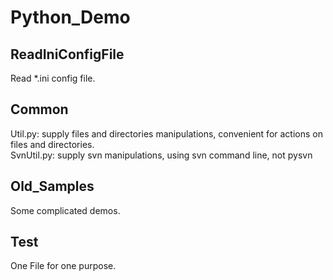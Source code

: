 # Python_Demo

## ReadIniConfigFile
Read *.ini config file.


## Common
Util.py: supply files and directories manipulations, convenient for actions on files and directories.  
SvnUtil.py: supply svn manipulations, using svn command line, not pysvn


## Old_Samples
Some complicated demos.

## Test
One File for one purpose.

